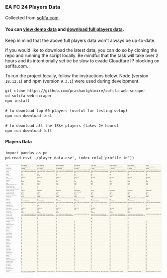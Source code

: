 ### EA FC 24 Players Data

Collected from [sofifa.com](https://sofifa.com).
#### You can [view demo data](./output/player_data_test.csv) and [download full players data](./output/player_data_full.csv).
Keep in mind that the above full players data won't always be up-to-date.

If you would like to download the latest data, you can do so by cloning the repo and running the script locally. 
Be mindful that the task will take over 2 hours and its intentionally set be be slow to evade Cloudfare IP blocking on sofifa.com.

To run the project locally, follow the instructions below.
Node (version `18.12.1`) and npm (version `9.3.1`) were used during development.

```
git clone https://github.com/prashantghimire/sofifa-web-scraper
cd sofifa-web-scraper
npm install

# to download top 60 players (useful for testing setup)
npm run download-test

# to download all the 18k+ players (takes 2+ hours)
npm run download-full
```


#### Players Data

```
import pandas as pd
pd.read_csv('./player_data.csv', index_col=['profile_id'])
```

<img src="images/player_data.png"  alt="Basic"/>
